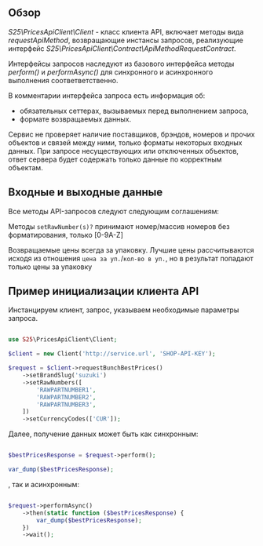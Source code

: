 ## Обзор

_S25\PricesApiClient\Client_ - класс клиента API, включает методы вида _requestApiMethod_,
возвращающие инстансы запросов, реализующие интерфейс _S25\PricesApiClient\Contract\ApiMethodRequestContract_.

Интерфейсы запросов наследуют из базового интерфейса методы _perform()_ и _performAsync()_
для синхронного и асинхронного выполнения соответветственно.

В комментарии интерфейса запроса есть информация об:
* обязательных сеттерах, вызываемых перед выполнением запроса,
* формате возвращаемых данных.

Сервис не проверяет наличие поставщиков, брэндов, номеров и прочих объектов и связей между ними,
 только форматы некоторых входных данных.
При запросе несуществующих или отключенных объектов,
 ответ сервера будет содержать только данные по корректным объектам.


## Входные и выходные данные

Все методы API-запросов следуют следующим соглашениям:

Методы `setRawNumber(s)?` принимают номер/массив номеров без форматирования, только [0-9A-Z]

Возвращаемые цены всегда за упаковку.
Лучшие цены рассчитываются исходя из отношения `цена за уп.`/`кол-во в уп.`,
но в результат попадают только цены за упаковку 


## Пример инициализации клиента API

Инстанцируем клиент, запрос, указываем необходимые параметры запроса.

```php

use S25\PricesApiClient\Client;

$client = new Client('http://service.url', 'SHOP-API-KEY');

$request = $client->requestBunchBestPrices()
    ->setBrandSlug('suzuki')
    ->setRawNumbers([
        'RAWPARTNUMBER1',
        'RAWPARTNUMBER2',
        'RAWPARTNUMBER3',
    ])
    ->setCurrencyCodes(['CUR']);

```

Далее, получение данных может быть как синхронным:

```php

$bestPricesResponse = $request->perform();

var_dump($bestPricesResponse);

```

, так и асинхронным:

```php

$request->performAsync()
    ->then(static function ($bestPricesResponse) {
        var_dump($bestPricesResponse);
    })
    ->wait();

```